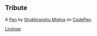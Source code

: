Tribute
-------


A [Pen](https://codepen.io/Derivative/pen/RgEKWE) by [Shubhranshu Mishra](http://codepen.io/Derivative) on [CodePen](http://codepen.io/).

[License](https://codepen.io/Derivative/pen/RgEKWE/license).
